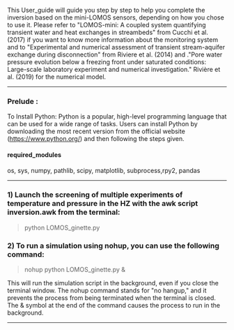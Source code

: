 This User_guide will guide you step by step to help you complete the inversion based on the mini-LOMOS sensors, depending on how you chose to use it. 
Please refer to "LOMOS-mini: A coupled system quantifying transient water and heat exchanges in streambeds" from Cucchi et al. (2017) if you want to know more information about the monitoring system and to  "Experimental and numerical assessment of transient stream-aquifer exchange during disconnection" from Riviere et al. (2014) and ."Pore water pressure evolution below a freezing front under saturated conditions: Large-scale laboratory experiment and numerical investigation." Rivière et al. (2019) for the numerical model.
_____________________________________________________________________________________________________________________________

### Prelude :
To Install Python: Python is a popular, high-level programming language that can be used for a wide range of tasks. Users can install Python by downloading the most recent version from the official website (https://www.python.org/) and then following the steps given.

#### required_modules

os, sys, numpy, pathlib, scipy, matplotlib, subprocess,rpy2, pandas

__________________________________________________________________________________________________________________
### 1) Launch the screening of multiple experiments of temperature and pressure in the HZ with the awk script inversion.awk from the terminal:

> python LOMOS_ginette.py

### 2) To run a simulation using nohup, you can use the following command:

> nohup python LOMOS_ginette.py &

This will run the simulation script in the background, even if you close the terminal window. The nohup command stands for "no hangup," and it prevents the process from being terminated when the terminal is closed. The & symbol at the end of the command causes the process to run in the background.
_________________________________________________________________________________________________________________________
